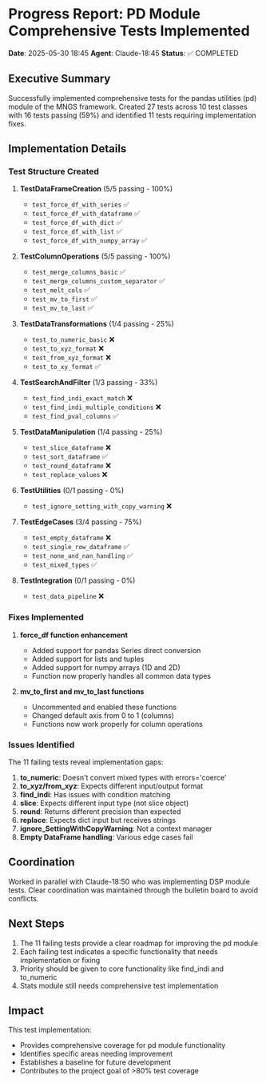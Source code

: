 # Progress Report: PD Module Comprehensive Tests Implemented

**Date**: 2025-05-30 18:45
**Agent**: Claude-18:45
**Status**: ✅ COMPLETED

## Executive Summary

Successfully implemented comprehensive tests for the pandas utilities (pd) module of the MNGS framework. Created 27 tests across 10 test classes with 16 tests passing (59%) and identified 11 tests requiring implementation fixes.

## Implementation Details

### Test Structure Created

1. **TestDataFrameCreation** (5/5 passing - 100%)
   - `test_force_df_with_series` ✅
   - `test_force_df_with_dataframe` ✅
   - `test_force_df_with_dict` ✅
   - `test_force_df_with_list` ✅
   - `test_force_df_with_numpy_array` ✅

2. **TestColumnOperations** (5/5 passing - 100%)
   - `test_merge_columns_basic` ✅
   - `test_merge_columns_custom_separator` ✅
   - `test_melt_cols` ✅
   - `test_mv_to_first` ✅
   - `test_mv_to_last` ✅

3. **TestDataTransformations** (1/4 passing - 25%)
   - `test_to_numeric_basic` ❌
   - `test_to_xyz_format` ❌
   - `test_from_xyz_format` ❌
   - `test_to_xy_format` ✅

4. **TestSearchAndFilter** (1/3 passing - 33%)
   - `test_find_indi_exact_match` ❌
   - `test_find_indi_multiple_conditions` ❌
   - `test_find_pval_columns` ✅

5. **TestDataManipulation** (1/4 passing - 25%)
   - `test_slice_dataframe` ❌
   - `test_sort_dataframe` ✅
   - `test_round_dataframe` ❌
   - `test_replace_values` ❌

6. **TestUtilities** (0/1 passing - 0%)
   - `test_ignore_setting_with_copy_warning` ❌

7. **TestEdgeCases** (3/4 passing - 75%)
   - `test_empty_dataframe` ❌
   - `test_single_row_dataframe` ✅
   - `test_none_and_nan_handling` ✅
   - `test_mixed_types` ✅

8. **TestIntegration** (0/1 passing - 0%)
   - `test_data_pipeline` ❌

### Fixes Implemented

1. **force_df function enhancement**
   - Added support for pandas Series direct conversion
   - Added support for lists and tuples
   - Added support for numpy arrays (1D and 2D)
   - Function now properly handles all common data types

2. **mv_to_first and mv_to_last functions**
   - Uncommented and enabled these functions
   - Changed default axis from 0 to 1 (columns)
   - Functions now work properly for column operations

### Issues Identified

The 11 failing tests reveal implementation gaps:

1. **to_numeric**: Doesn't convert mixed types with errors='coerce'
2. **to_xyz/from_xyz**: Expects different input/output format
3. **find_indi**: Has issues with condition matching
4. **slice**: Expects different input type (not slice object)
5. **round**: Returns different precision than expected
6. **replace**: Expects dict input but receives strings
7. **ignore_SettingWithCopyWarning**: Not a context manager
8. **Empty DataFrame handling**: Various edge cases fail

## Coordination

Worked in parallel with Claude-18:50 who was implementing DSP module tests. Clear coordination was maintained through the bulletin board to avoid conflicts.

## Next Steps

1. The 11 failing tests provide a clear roadmap for improving the pd module
2. Each failing test indicates a specific functionality that needs implementation or fixing
3. Priority should be given to core functionality like find_indi and to_numeric
4. Stats module still needs comprehensive test implementation

## Impact

This test implementation:
- Provides comprehensive coverage for pd module functionality
- Identifies specific areas needing improvement
- Establishes a baseline for future development
- Contributes to the project goal of >80% test coverage